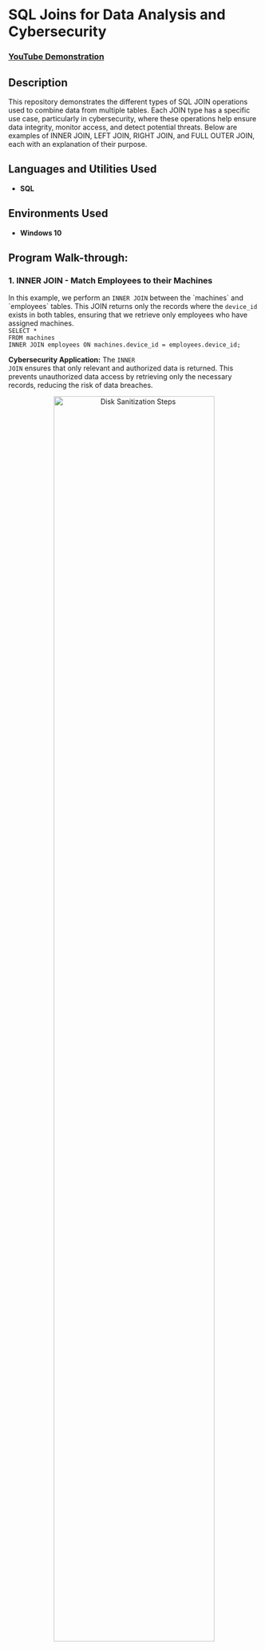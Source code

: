 <h1>SQL Joins for Data Analysis and Cybersecurity</h1>

### [YouTube Demonstration](https://youtu.be/your_youtube_link_here)

<h2>Description</h2>
This repository demonstrates the different types of SQL JOIN operations used to combine data from multiple tables. Each JOIN type has a specific use case, particularly in cybersecurity, where these operations help ensure data integrity, monitor access, and detect potential threats. Below are examples of INNER JOIN, LEFT JOIN, RIGHT JOIN, and FULL OUTER JOIN, each with an explanation of their purpose.

<h2>Languages and Utilities Used</h2>

- <b>SQL</b>

<h2>Environments Used</h2>

- <b>Windows 10</b>

<h2>Program Walk-through:</h2>

<h3>1. INNER JOIN - Match Employees to their Machines</h3>
In this example, we perform an <code>INNER JOIN</code> between the `machines` and `employees` tables. This JOIN returns only the records where the <code>device_id</code> exists in both tables, ensuring that we retrieve only employees who have assigned machines.
<br/>
<code>SELECT *</code><br/>
<code>FROM machines</code><br/>
<code>INNER JOIN employees ON machines.device_id = employees.device_id;</code><br/>

**Cybersecurity Application:** The <code>INNER JOIN</code> ensures that only relevant and authorized data is returned. This prevents unauthorized data access by retrieving only the necessary records, reducing the risk of data breaches.

<p align="center">
<img src="https://i.imgur.com/Uby72K6.png" height="80%" width="80%" alt="Disk Sanitization Steps"/>
</p>
<p align="center">
Only records with matching device_id values in both machines and employees tables are returned.
</p>
 
<h3>2. LEFT JOIN - Return More Data</h3>
A <code>LEFT JOIN</code> retrieves all records from the `machines` table, even if there is no matching employee. This is useful to ensure we see all machines, including those not yet assigned to an employee.
<br/>
<code>SELECT *</code><br/>
<code>FROM machines</code><br/>
<code>LEFT JOIN employees ON machines.device_id = employees.device_id;</code><br/>

**Cybersecurity Application:** <code>LEFT JOIN</code> ensures comprehensive analysis, helping to audit unassigned devices. This can prevent security gaps by identifying unused or unaccounted-for devices that may pose a risk to the organization.

<p align="center">
<img src="https://i.imgur.com/1zcF6Bg.png" height="80%" width="80%" alt="Disk Sanitization Steps"/>
</p>
<p align="center">
All rows from the machines table are returned, including those without matching device_id values in the employees table (with NULL values for unmatched rows).
</p>

<h3>3. RIGHT JOIN - Ensure Full Employee Data</h3>
The <code>RIGHT JOIN</code> ensures that all records from the `employees` table are included, even if they don’t have assigned machines. This helps in cases where we need complete employee information regardless of machine assignments.
<br/>
<code>SELECT *</code><br/>
<code>FROM machines</code><br/>
<code>RIGHT JOIN employees ON machines.device_id = employees.device_id;</code><br/>

**Cybersecurity Application:** In cybersecurity, this can help track employees who lack assigned devices, ensuring that no individual is overlooked during audits or system checks.

<p align="center">
<img src="https://i.imgur.com/hMLjUFx.png" height="80%" width="80%" alt="Disk Sanitization Steps"/>
</p>
<p align="center">
All rows from the employees table are included, even those without a matching device_id in the machines table (with NULL values for unmatched rows).
</p>

<h3>4. FULL OUTER JOIN - Retrieve All Data with No Gaps</h3>
A <code>FULL OUTER JOIN</code> returns all records from both tables, whether there is a match or not. This is useful to identify any discrepancies between the machines and employees data.
<br/>
<code>SELECT *</code><br/>
<code>FROM machines</code><br/>
<code>FULL OUTER JOIN employees ON machines.device_id = employees.device_id;</code><br/>

**Cybersecurity Application:** <code>FULL OUTER JOIN</code> helps identify anomalies by showing both assigned and unassigned machines as well as employees with or without devices. This is particularly valuable for detecting potential security issues, such as unaccounted-for assets or unusual data patterns.

<p align="center">
<img src="https://i.imgur.com/Ia8jIZn.png" height="80%" width="80%" alt="Disk Sanitization Steps"/>
</p>
<p align="center">
All rows from both machines and employees tables are included, with NULL values where no matching data exists in the other table.
</p>

<h2>Conclusion</h2>
SQL JOINS are critical for combining data across multiple tables in a way that supports cybersecurity efforts. By using <code>INNER JOIN</code>, <code>LEFT JOIN</code>, <code>RIGHT JOIN</code>, and <code>FULL OUTER JOIN</code> effectively, organizations can maintain data integrity, detect security gaps, and prevent unauthorized access. These techniques are essential for cybersecurity professionals seeking to secure and manage complex datasets.
